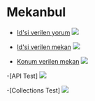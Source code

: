 # Mekanbul

- [Id'si verilen yorum](https://mekanbul4.zrlsena.repl.co/api/mekanlar/637ce59169b31e67d00f5edf/yorumlar/637ce597116297d0be5d5f71)
  ![](https://github.com/zrlsena/mekanbul4/blob/odev5/resimler/idVerilenYorum.PNG)

- [Id'si verilen mekan](https://mekanbul4.zrlsena.repl.co/api/mekanlar/637ce59169b31e67d00f5edf)
![](https://github.com/zrlsena/mekanbul4/blob/odev5/resimler/idVerilenMekan.PNG)

- [Konum verilen mekan](https://mekanbul4.zrlsena.repl.co/api/mekanlar?enlem=37.&&boylam=35)
  ![](https://github.com/zrlsena/mekanbul4/blob/odev5/resimler/konumVerilenMekan.PNG)

-[API Test]
![](https://github.com/zrlsena/mekanbul4/blob/odev6/views/APITest.PNG)

-[Collections Test]
![](https://github.com/zrlsena/mekanbul4/blob/odev6/views/collectionsTest.PNG)
